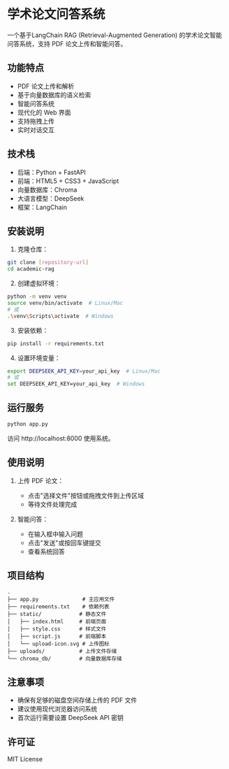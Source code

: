 # 学术论文问答系统

一个基于LangChain RAG (Retrieval-Augmented Generation) 的学术论文智能问答系统，支持 PDF 论文上传和智能问答。

## 功能特点

- PDF 论文上传和解析
- 基于向量数据库的语义检索
- 智能问答系统
- 现代化的 Web 界面
- 支持拖拽上传
- 实时对话交互

## 技术栈

- 后端：Python + FastAPI
- 前端：HTML5 + CSS3 + JavaScript
- 向量数据库：Chroma
- 大语言模型：DeepSeek
- 框架：LangChain

## 安装说明

1. 克隆仓库：
```bash
git clone [repository-url]
cd academic-rag
```

2. 创建虚拟环境：
```bash
python -m venv venv
source venv/bin/activate  # Linux/Mac
# 或
.\venv\Scripts\activate  # Windows
```

3. 安装依赖：
```bash
pip install -r requirements.txt
```

4. 设置环境变量：
```bash
export DEEPSEEK_API_KEY=your_api_key  # Linux/Mac
# 或
set DEEPSEEK_API_KEY=your_api_key  # Windows
```

## 运行服务

```bash
python app.py
```

访问 http://localhost:8000 使用系统。

## 使用说明

1. 上传 PDF 论文：
   - 点击"选择文件"按钮或拖拽文件到上传区域
   - 等待文件处理完成

2. 智能问答：
   - 在输入框中输入问题
   - 点击"发送"或按回车键提交
   - 查看系统回答

## 项目结构

```
.
├── app.py              # 主应用文件
├── requirements.txt    # 依赖列表
├── static/            # 静态文件
│   ├── index.html     # 前端页面
│   ├── style.css      # 样式文件
│   ├── script.js      # 前端脚本
│   └── upload-icon.svg # 上传图标
├── uploads/           # 上传文件存储
└── chroma_db/         # 向量数据库存储
```

## 注意事项

- 确保有足够的磁盘空间存储上传的 PDF 文件
- 建议使用现代浏览器访问系统
- 首次运行需要设置 DeepSeek API 密钥

## 许可证

MIT License 